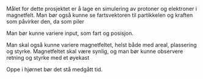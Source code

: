 Målet for dette prosjektet er å lage en simulering av protoner og elektroner i magnetfelt.
Man bør også kunne se fartsvektoren til partikkelen og kraften som påvirker den, da som piler

Man bør kunne variere input, som fart og posisjon.

Man skal også kunne variere magnetfeltet, helst både med areal, plassering og styrke.
Magnetfeltet skal være synlig, og man bør kunne observere retning og styrke med et øyekast

Oppe i hjørnet bør det stå medgått tid.